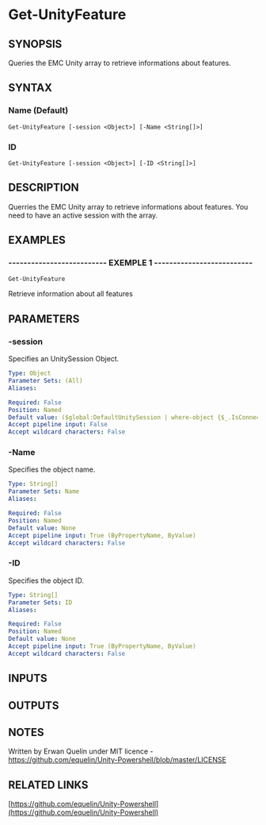 # Get-UnityFeature

## SYNOPSIS
Queries the EMC Unity array to retrieve informations about features.

## SYNTAX

### Name (Default)
```
Get-UnityFeature [-session <Object>] [-Name <String[]>]
```

### ID
```
Get-UnityFeature [-session <Object>] [-ID <String[]>]
```

## DESCRIPTION
Querries the EMC Unity array to retrieve informations about features.
You need to have an active session with the array.

## EXAMPLES

### -------------------------- EXEMPLE 1 --------------------------
```
Get-UnityFeature
```

Retrieve information about all features

## PARAMETERS

### -session
Specifies an UnitySession Object.

```yaml
Type: Object
Parameter Sets: (All)
Aliases: 

Required: False
Position: Named
Default value: ($global:DefaultUnitySession | where-object {$_.IsConnected -eq $true})
Accept pipeline input: False
Accept wildcard characters: False
```

### -Name
Specifies the object name.

```yaml
Type: String[]
Parameter Sets: Name
Aliases: 

Required: False
Position: Named
Default value: None
Accept pipeline input: True (ByPropertyName, ByValue)
Accept wildcard characters: False
```

### -ID
Specifies the object ID.

```yaml
Type: String[]
Parameter Sets: ID
Aliases: 

Required: False
Position: Named
Default value: None
Accept pipeline input: True (ByPropertyName, ByValue)
Accept wildcard characters: False
```

## INPUTS

## OUTPUTS

## NOTES
Written by Erwan Quelin under MIT licence - https://github.com/equelin/Unity-Powershell/blob/master/LICENSE

## RELATED LINKS

[https://github.com/equelin/Unity-Powershell](https://github.com/equelin/Unity-Powershell)

